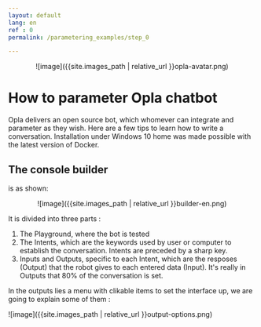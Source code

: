 ```yaml
---
layout: default
lang: en
ref : 0
permalink: /parametering_examples/step_0

---
```



<div style="text-align:center" markdown="1">

 ![image]({{site.images_path | relative_url }}opla-avatar.png)
</div>


# How to parameter Opla chatbot

Opla delivers an open source bot, which whomever can integrate and parameter as they wish. Here are a few tips to learn how to write a conversation. Installation under Windows 10 home was made possible with the latest version of Docker.


##  The console builder
is as shown:

<div style = "text-align:center" markdown="1">
![image]({{site.images_path | relative_url }}builder-en.png)

</div>

It is divided into three parts :

1. The Playground, where the bot is tested
1. The Intents, which are the keywords used by user or computer to establish the conversation. Intents are preceded by a sharp key.
1. Inputs and Outputs, specific to each Intent, which are the resposes (Output) that the robot gives to each entered data (Input). It's really in Outputs that 80% of the conversation is set.

In the outputs lies a menu with clikable items to set the interface up, we are going to explain some of them :

![image]({{site.images_path | relative_url }}output-options.png)
